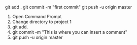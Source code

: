 git add .
git commit -m "first commit"
git push -u origin master

1. Open Command Prompt
2. Change directory to project 1 
3. git add. 
4. git commit -m "This is where you can insert a comment"
5. git push -u origin master